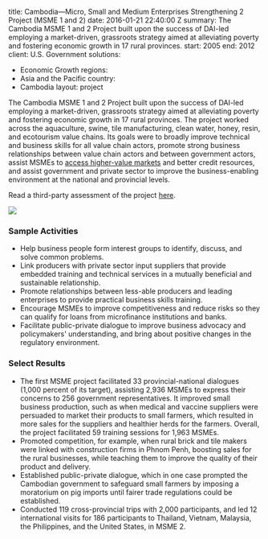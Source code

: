 
title: Cambodia—Micro, Small and Medium Enterprises Strengthening 2 Project (MSME
  1 and 2)
date: 2016-01-21 22:40:00 Z
summary: The Cambodia MSME 1 and 2 Project built upon the success of DAI-led employing
  a market-driven, grassroots strategy aimed at alleviating poverty and fostering
  economic growth in 17 rural provinces.
start: 2005
end: 2012
client: U.S. Government
solutions:
- Economic Growth
regions:
- Asia and the Pacific
country:
- Cambodia
layout: project


The Cambodia MSME 1 and 2 Project built upon the success of DAI-led employing a market-driven, grassroots strategy aimed at alleviating poverty and fostering economic growth in 17 rural provinces. The project worked across the aquaculture, swine, tile manufacturing, clean water, honey, resin, and ecotourism value chains. Its goals were to broadly improve technical and business skills for all value chain actors, promote strong business relationships between value chain actors and between government actors, assist MSMEs to [access higher-value markets][1] and better credit resources, and assist government and private sector to improve the business-enabling environment at the national and provincial levels.

Read a third-party assessment of the project [here][2].

![][3]

### Sample Activities

* Help business people form interest groups to identify, discuss, and solve common problems.
* Link producers with private sector input suppliers that provide embedded training and technical services in a mutually beneficial and sustainable relationship.
* Promote relationships between less-able producers and leading enterprises to provide practical business skills training.
* Encourage MSMEs to improve competitiveness and reduce risks so they can qualify for loans from microfinance institutions and banks.
* Facilitate public-private dialogue to improve business advocacy and policymakers' understanding, and bring about positive changes in the regulatory environment.

### Select Results

* The first MSME project facilitated 33 provincial-national dialogues (1,000 percent of its target), assisting 2,936 MSMEs to express their concerns to 256 government representatives. It improved small business production, such as when medical and vaccine suppliers were persuaded to market their products to small farmers, which resulted in more sales for the suppliers and healthier herds for the farmers. Overall, the project facilitated 59 training sessions for 1,963 MSMEs.
* Promoted competition, for example, when rural brick and tile makers were linked with construction firms in Phnom Penh, boosting sales for the rural businesses, while teaching them to improve the quality of their product and delivery.
* Established public-private dialogue, which in one case prompted the Cambodian government to safeguard small farmers by imposing a moratorium on pig imports until fairer trade regulations could be established.
* Conducted 119 cross-provincial trips with 2,000 participants, and led 12 international visits for 186 participants to Thailand, Vietnam, Malaysia, the Philippines, and the United States, in MSME 2.

[1]: http://www.youtube.com/watch?v=gnbpvYZ7PzU
[2]: https://www.microlinks.org/blog/did-facilitation-approach-pass-test-time-insights-%E2%80%9Cex-post%E2%80%9D-assessment-cambodia
[3]: https://assetify-dai.com/projects/CambodiaMSMEII.jpg

